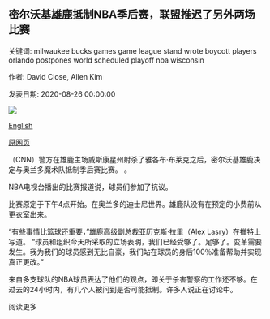 ## 密尔沃基雄鹿抵制NBA季后赛，联盟推迟了另外两场比赛

关键词: milwaukee bucks games game league stand wrote boycott players orlando postpones world scheduled playoff nba wisconsin

作者: David Close, Allen Kim

发表日期: 2020-08-26 00:00:00

![](https://cdn.cnn.com/cnnnext/dam/assets/200826164530-milwaukee-bucks-boycott-game-0826-super-tease.jpg)

[English](Milwaukee%20Bucks%20boycott%20NBA%20playoff%20game%2C%20league%20postpones%20two%20other%20games.md)

[原网页](https://edition.cnn.com/2020/08/26/sport/milwaukee-bucks-boycott-playoff-game/index.html)

（CNN）警方在雄鹿主场威斯康星州射杀了雅各布·布莱克之后，密尔沃基雄鹿决定与奥兰多魔术队抵制季后赛比赛。 。

NBA电视台播出的比赛报道说，球员们参加了抗议。

比赛原定于下午4点开始。在奥兰多的迪士尼世界。雄鹿队没有在预定的小​​费前从更衣室出来。

“有些事情比篮球还重要，”雄鹿高级副总裁亚历克斯·拉里（Alex Lasry）在推特上写道。 “球员和组织今天所采取的立场表明，我们已经受够了。足够了。变革需要发生。我为我们的球员感到无比自豪，我们站在球员的身后100％准备帮助并实现真正更改。”

来自多支球队的NBA球员表达了他们的观点，即关于杀害警察的工作还不够。在过去的24小时内，有几个人被问到是否可能抵制。许多人说正在讨论中。

阅读更多